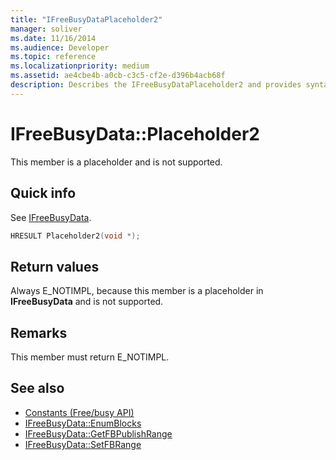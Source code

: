 ```yaml
---
title: "IFreeBusyDataPlaceholder2"
manager: soliver
ms.date: 11/16/2014
ms.audience: Developer
ms.topic: reference
ms.localizationpriority: medium
ms.assetid: ae4cbe4b-a0cb-c3c5-cf2e-d396b4acb68f
description: Describes the IFreeBusyDataPlaceholder2 and provides syntax, return value, and additional remarks. This member is a placeholder and is not supported.
---
```


# IFreeBusyData::Placeholder2

This member is a placeholder and is not supported.
  
## Quick info

See [IFreeBusyData](ifreebusydata.md).
  
```cpp
HRESULT Placeholder2(void *);
```

## Return values

Always E_NOTIMPL, because this member is a placeholder in **IFreeBusyData** and is not supported. 
  
## Remarks

This member must return E_NOTIMPL.
  
## See also

- [Constants (Free/busy API)](constants-free-busy-api.md)
- [IFreeBusyData::EnumBlocks](ifreebusydata-enumblocks.md)
- [IFreeBusyData::GetFBPublishRange](ifreebusydata-getfbpublishrange.md)
- [IFreeBusyData::SetFBRange](ifreebusydata-setfbrange.md)


